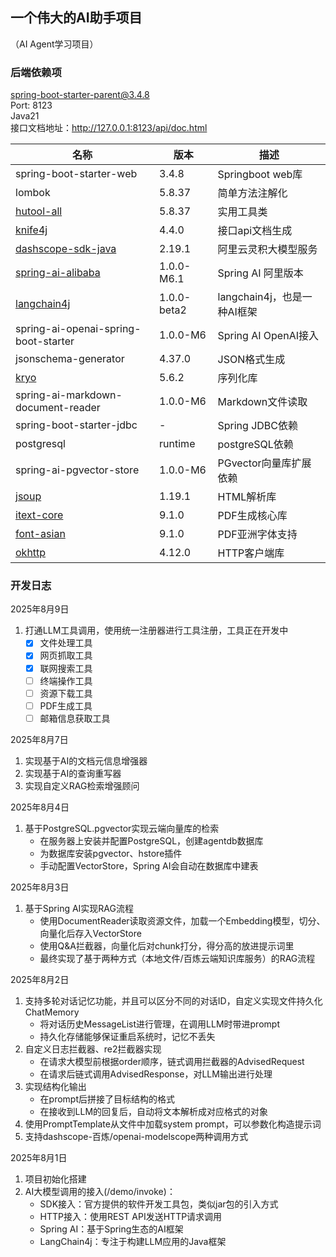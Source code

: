 ## 一个伟大的AI助手项目
（AI Agent学习项目）

### 后端依赖项     

spring-boot-starter-parent@3.4.8       
Port: 8123        
Java21      
接口文档地址：http://127.0.0.1:8123/api/doc.html


| 名称                                                                                                         | 版本          | 描述                   |
|------------------------------------------------------------------------------------------------------------|-------------|----------------------|
| spring-boot-starter-web                                                                                    | 3.4.8       | Springboot web库      |
| lombok                                                                                                     | 5.8.37      | 简单方法注解化              |
| [hutool-all](https://doc.hutool.cn/pages/index/)                                                           | 5.8.37      | 实用工具类                |
| [knife4j](https://doc.xiaominfo.com/docs/quick-start)                                                      | 4.4.0       | 接口api文档生成            |
| [dashscope-sdk-java](https://bailian.console.aliyun.com/)                                                  | 2.19.1      | 阿里云灵积大模型服务           |
| [spring-ai-alibaba](https://java2ai.com/docs/1.0.0-M6.1/get-started/?spm=5176.29160081.0.0.2856aa5cPTxXQb) | 1.0.0-M6.1  | Spring AI 阿里版本       |
| [langchain4j](https://docs.langchain4j.dev/intro/)                                                         | 1.0.0-beta2 | langchain4j，也是一种AI框架 |
| spring-ai-openai-spring-boot-starter                                                                       | 1.0.0-M6    | Spring AI OpenAI接入   |
| jsonschema-generator                                                                                       | 4.37.0      | JSON格式生成             |
| [kryo](https://github.com/EsotericSoftware/kryo)                                                           | 5.6.2       | 序列化库                 |
| spring-ai-markdown-document-reader                                                                         | 1.0.0-M6    | Markdown文件读取         |
| spring-boot-starter-jdbc                                                                                   | -           | Spring JDBC依赖        |
| postgresql                                                                                                 | runtime     | postgreSQL依赖         |
| spring-ai-pgvector-store                                                                                   | 1.0.0-M6    | PGvector向量库扩展依赖      |
| [jsoup](https://jsoup.org/)                                                                                | 1.19.1      | HTML解析库              |
| [itext-core](https://itextpdf.com/)                                                                        | 9.1.0       | PDF生成核心库             |
| [font-asian](https://itextpdf.com/)                                                                        | 9.1.0       | PDF亚洲字体支持            |
| [okhttp](https://square.github.io/okhttp/)                                                                 | 4.12.0      | HTTP客户端库             |


### 开发日志

2025年8月9日
1. 打通LLM工具调用，使用统一注册器进行工具注册，工具正在开发中
   - [x] 文件处理工具
   - [x] 网页抓取工具
   - [x] 联网搜索工具
   - [ ] 终端操作工具
   - [ ] 资源下载工具
   - [ ] PDF生成工具
   - [ ] 邮箱信息获取工具

2025年8月7日
1. 实现基于AI的文档元信息增强器
2. 实现基于AI的查询重写器
3. 实现自定义RAG检索增强顾问

2025年8月4日
1. 基于PostgreSQL.pgvector实现云端向量库的检索
   - 在服务器上安装并配置PostgreSQL，创建agentdb数据库
   - 为数据库安装pgvector、hstore插件
   - 手动配置VectorStore，Spring AI会自动在数据库中建表

2025年8月3日
1. 基于Spring AI实现RAG流程
   - 使用DocumentReader读取资源文件，加载一个Embedding模型，切分、向量化后存入VectorStore
   - 使用Q&A拦截器，向量化后对chunk打分，得分高的放进提示词里
   - 最终实现了基于两种方式（本地文件/百炼云端知识库服务）的RAG流程

2025年8月2日
1. 支持多轮对话记忆功能，并且可以区分不同的对话ID，自定义实现文件持久化ChatMemory
   - 将对话历史MessageList进行管理，在调用LLM时带进prompt
   - 持久化存储能够保证重启系统时，记忆不丢失
2. 自定义日志拦截器、re2拦截器实现
   - 在请求大模型前根据order顺序，链式调用拦截器的AdvisedRequest
   - 在请求后链式调用AdvisedResponse，对LLM输出进行处理
3. 实现结构化输出
   - 在prompt后拼接了目标结构的格式
   - 在接收到LLM的回复后，自动将文本解析成对应格式的对象
4. 使用PromptTemplate从文件中加载system prompt，可以参数化构造提示词
5. 支持dashscope-百炼/openai-modelscope两种调用方式

2025年8月1日
1. 项目初始化搭建
2. AI大模型调用的接入(/demo/invoke)：
   - SDK接入：官方提供的软件开发工具包，类似jar包的引入方式
   - HTTP接入：使用REST API发送HTTP请求调用
   - Spring AI：基于Spring生态的AI框架
   - LangChain4j：专注于构建LLM应用的Java框架
